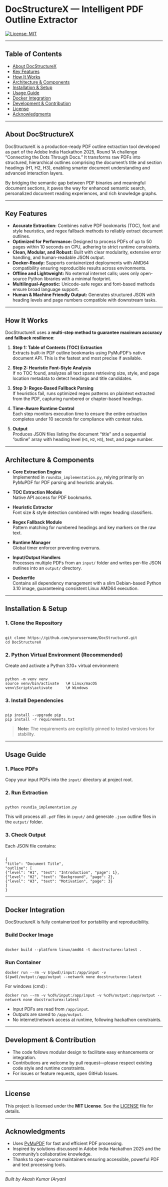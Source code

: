 # DocStructureX — Intelligent PDF Outline Extractor

[![License: MIT](https://img.shields.io/badge/License-MIT-yellow.svg)](https://opensource.org/licenses/MIT)

---

## Table of Contents

- [About DocStructureX](#about-docstructurex)  
- [Key Features](#key-features)  
- [How It Works](#how-it-works)  
- [Architecture & Components](#architecture--components)  
- [Installation & Setup](#installation--setup)  
- [Usage Guide](#usage-guide)  
- [Docker Integration](#docker-integration)  
- [Development & Contribution](#development--contribution)  
- [License](#license)  
- [Acknowledgments](#acknowledgments)

---

## About DocStructureX

DocStructureX is a production-ready PDF outline extraction tool developed as part of the Adobe India Hackathon 2025, Round 1A challenge “Connecting the Dots Through Docs.” It transforms raw PDFs into structured, hierarchical outlines comprising the document’s title and section headings (H1, H2, H3), enabling smarter document understanding and advanced interaction layers.

By bridging the semantic gap between PDF binaries and meaningful document sections, it paves the way for enhanced semantic search, personalized document reading experiences, and rich knowledge graphs.

---

## Key Features

- **Accurate Extraction:** Combines native PDF bookmarks (TOC), font and style heuristics, and regex fallback methods to reliably extract document outlines.
- **Optimized for Performance:** Designed to process PDFs of up to 50 pages within 10 seconds on CPU, adhering to strict runtime constraints.
- **Clean, Modular, and Robust:** Built with clear modularity, extensive error handling, and human-readable JSON output.
- **Docker-Ready:** Supports containerized deployments with AMD64 compatibility ensuring reproducible results across environments.
- **Offline and Lightweight:** No external internet calls; uses only open-source Python libraries with a minimal footprint.
- **Multilingual-Agnostic:** Unicode-safe regex and font-based methods ensure broad language support.
- **Human & Machine Friendly Output:** Generates structured JSON with heading levels and page numbers compatible with downstream tasks.

---

## How It Works

DocStructureX uses a **multi-step method to guarantee maximum accuracy and fallback resilience**:

1. **Step 1: Table of Contents (TOC) Extraction**  
   Extracts built-in PDF outline bookmarks using PyMuPDF’s native document API. This is the fastest and most precise if available.

2. **Step 2: Heuristic Font-Style Analysis**  
   If no TOC found, analyzes all text spans retrieving size, style, and page location metadata to detect headings and title candidates.

3. **Step 3: Regex-Based Fallback Parsing**  
   If heuristics fail, runs optimized regex patterns on plaintext extracted from the PDF, capturing numbered or chapter-based headings.

4. **Time-Aware Runtime Control**  
   Each step monitors execution time to ensure the entire extraction completes under 10 seconds for compliance with contest rules.

5. **Output**  
   Produces JSON files listing the document “title” and a sequential “outline” array with heading level (`H1`, `H2`, `H3`), text, and page number.

---

## Architecture & Components

- **Core Extraction Engine**  
  Implemented in `round1a_implementation.py`, relying primarily on PyMuPDF for PDF parsing and heuristic analysis.

- **TOC Extraction Module**  
  Native API access for PDF bookmarks.

- **Heuristic Extractor**  
  Font size & style detection combined with regex heading classifiers.

- **Regex Fallback Module**  
  Pattern matching for numbered headings and key markers on the raw text.

- **Runtime Manager**  
  Global timer enforcer preventing overruns.

- **Input/Output Handlers**  
  Processes multiple PDFs from an `input/` folder and writes per-file JSON outlines into an `output/` directory.

- **Dockerfile**  
  Contains all dependency management with a slim Debian-based Python 3.10 image, guaranteeing consistent Linux AMD64 execution.

---

## Installation & Setup

### 1. Clone the Repository

```

git clone https://github.com/yourusername/DocStructureX.git
cd DocStructureX

```

### 2. Python Virtual Environment (Recommended)

Create and activate a Python 3.10+ virtual environment:

```

python -m venv venv
source venv/bin/activate   \# Linux/macOS
venv\Scripts\activate      \# Windows

```

### 3. Install Dependencies

```

pip install --upgrade pip
pip install -r requirements.txt

```

> **Note:** The requirements are explicitly pinned to tested versions for stability.

---

## Usage Guide

### 1. Place PDFs

Copy your input PDFs into the `input/` directory at project root.

### 2. Run Extraction

```

python round1a_implementation.py

```

This will process all `.pdf` files in `input/` and generate `.json` outline files in the `output/` folder.

### 3. Check Output

Each JSON file contains:

```

{
"title": "Document Title",
"outline": [
{"level": "H1", "text": "Introduction", "page": 1},
{"level": "H2", "text": "Background", "page": 2},
{"level": "H3", "text": "Motivation", "page": 3}
]
}

```

---

## Docker Integration

DocStructureX is fully containerized for portability and reproducibility.

### Build Docker Image

```

docker build --platform linux/amd64 -t docstructurex:latest .

```

### Run Container

```
docker run --rm -v $(pwd)/input:/app/input -v $(pwd)/output:/app/output --network none docstructurex:latest
```

For windows (cmd) :
```
docker run --rm -v %cd%/input:/app/input -v %cd%/output:/app/output --network none docstructurex:latest
```

- Input PDFs are read from `/app/input`.
- Outputs are saved to `/app/output`.
- No internet/network access at runtime, following hackathon constraints.

---

## Development & Contribution

- The code follows modular design to facilitate easy enhancements or integration.
- Contributions are welcome by pull request—please respect existing code style and runtime constraints.
- For issues or feature requests, open GitHub Issues.

---

## License

This project is licensed under the **MIT License**. See the [LICENSE](LICENSE) file for details.

---

## Acknowledgments

- Uses [PyMuPDF](https://github.com/pymupdf/PyMuPDF) for fast and efficient PDF processing.
- Inspired by solutions discussed in Adobe India Hackathon 2025 and the community’s collaborative knowledge.
- Thanks to open-source maintainers ensuring accessible, powerful PDF and text processing tools.

---

*Built by Akash Kumar (Aryan)*
